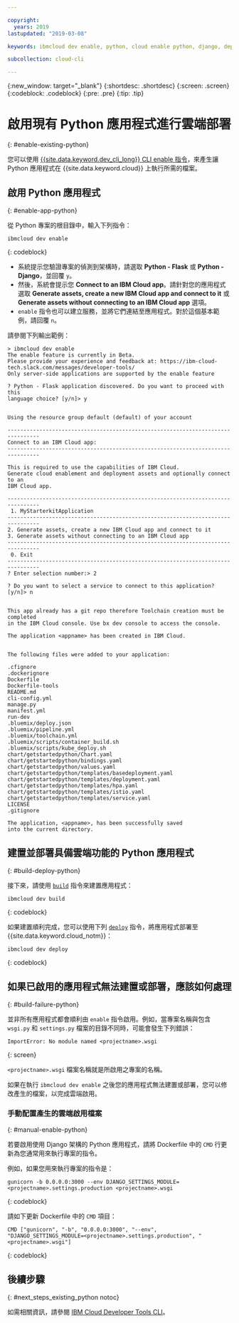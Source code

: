 ```yaml
---

copyright:
  years: 2019
lastupdated: "2019-03-08"

keywords: ibmcloud dev enable, python, cloud enable python, django, deploy python, build python, python debug, python troubleshoot, python cloud help

subcollection: cloud-cli

---
```


{:new_window: target="_blank"}
{:shortdesc: .shortdesc}
{:screen: .screen}
{:codeblock: .codeblock}
{:pre: .pre}
{:tip: .tip}

# 啟用現有 Python 應用程式進行雲端部署
{: #enable-existing-python}

您可以使用 [{{site.data.keyword.dev_cli_long}} CLI enable 指令](/docs/cli/idt?topic=cloud-cli-idt-cli#enable)，來產生讓 Python 應用程式在 {{site.data.keyword.cloud}} 上執行所需的檔案。

## 啟用 Python 應用程式
{: #enable-app-python}

從 Python 專案的根目錄中，輸入下列指令：
```
ibmcloud dev enable
```
{: codeblock}

* 系統提示您驗證專案的偵測到架構時，請選取 **Python - Flask** 或 **Python - Django**，並回覆 `y`。 
* 然後，系統會提示您 **Connect to an IBM Cloud app**。請針對您的應用程式選取 **Generate assets, create a new IBM Cloud app and connect to it** 或 **Generate assets without connecting to an IBM Cloud app** 選項。
* `enable` 指令也可以建立服務，並將它們連結至應用程式。對於這個基本範例，請回覆 `n`。

請參閱下列輸出範例：
```
> ibmcloud dev enable
The enable feature is currently in Beta.
Please provide your experience and feedback at: https://ibm-cloud-tech.slack.com/messages/developer-tools/
Only server-side applications are supported by the enable feature

? Python - Flask application discovered. Do you want to proceed with this
language choice? [y/n]> y


Using the resource group default (default) of your account

--------------------------------------------------------------------------------
Connect to an IBM Cloud app:
--------------------------------------------------------------------------------

This is required to use the capabilities of IBM Cloud.
Generate cloud enablement and deployment assets and optionally connect to an
IBM Cloud app.

--------------------------------------------------------------------------------
 1. MyStarterkitApplication
--------------------------------------------------------------------------------
2. Generate assets, create a new IBM Cloud app and connect to it
3. Generate assets without connecting to an IBM Cloud app
--------------------------------------------------------------------------------
 0. Exit
--------------------------------------------------------------------------------
? Enter selection number:> 2

? Do you want to select a service to connect to this application? [y/n]> n


This app already has a git repo therefore Toolchain creation must be completed
in the IBM Cloud console. Use bx dev console to access the console.

The application <appname> has been created in IBM Cloud.


The following files were added to your application:

.cfignore
.dockerignore
Dockerfile
Dockerfile-tools
README.md
cli-config.yml
manage.py
manifest.yml
run-dev
.bluemix/deploy.json
.bluemix/pipeline.yml
.bluemix/toolchain.yml
.bluemix/scripts/container_build.sh
.bluemix/scripts/kube_deploy.sh
chart/getstartedpython/Chart.yaml
chart/getstartedpython/bindings.yaml
chart/getstartedpython/values.yaml
chart/getstartedpython/templates/basedeployment.yaml
chart/getstartedpython/templates/deployment.yaml
chart/getstartedpython/templates/hpa.yaml
chart/getstartedpython/templates/istio.yaml
chart/getstartedpython/templates/service.yaml
LICENSE
.gitignore

The application, <appname>, has been successfully saved
into the current directory.
```

## 建置並部署具備雲端功能的 Python 應用程式
{: #build-deploy-python}

接下來，請使用 [`build`](/docs/cli/idt?topic=cloud-cli-idt-cli#build) 指令來建置應用程式：
```
ibmcloud dev build
```
{: codeblock}

如果建置順利完成，您可以使用下列 [`deploy`](/docs/cli/idt?topic=cloud-cli-idt-cli#deploy) 指令，將應用程式部署至 {{site.data.keyword.cloud_notm}}：
```
ibmcloud dev deploy
```
{: codeblock}

## 如果已啟用的應用程式無法建置或部署，應該如何處理
{: #build-failure-python}

並非所有應用程式都會順利由 `enable` 指令啟用。例如，當專案名稱與包含 `wsgi.py` 和 `settings.py` 檔案的目錄不同時，可能會發生下列錯誤：
```
ImportError: No module named <projectname>.wsgi
```
{: screen}

`<projectname>.wsgi` 檔案名稱就是所啟用之專案的名稱。

如果在執行 `ibmcloud dev enable` 之後您的應用程式無法建置或部署，您可以修改產生的檔案，以完成雲端啟用。

### 手動配置產生的雲端啟用檔案
{: #manual-enable-python}

若要啟用使用 Django 架構的 Python 應用程式，請將 Dockerfile 中的 `CMD` 行更新為您通常用來執行專案的指令。

例如，如果您用來執行專案的指令是：
```
gunicorn -b 0.0.0.0:3000 --env DJANGO_SETTINGS_MODULE=<projectname>.settings.production <projectname>.wsgi
```
{: codeblock}

請如下更新 Dockerfile 中的 `CMD` 項目：
```
CMD ["gunicorn", "-b", "0.0.0.0:3000", "--env", "DJANGO_SETTINGS_MODULE=<projectname>.settings.production", "<projectname>.wsgi"]
```
{: codeblock}

## 後續步驟
{: #next_steps_existing_python notoc}

如需相關資訊，請參閱 [IBM Cloud Developer Tools CLI](/docs/cli/idt?topic=cloud-cli-idt-cli#idt-cli)。
